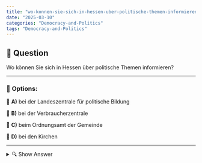 ```yaml
---
title: "wo-konnen-sie-sich-in-hessen-uber-politische-themen-informieren"
date: "2025-03-10"
categories: "Democracy-and-Politics"
tags: "Democracy-and-Politics"
---
```


## 📌 **Question**

Wo können Sie sich in Hessen über politische Themen informieren?



---

### 📝 **Options:**

🔘 **A)** bei der Landeszentrale für politische Bildung

🔘 **B)** bei der Verbraucherzentrale

🔘 **C)** beim Ordnungsamt der Gemeinde

🔘 **D)** bei den Kirchen

---

<details>
  <summary>🔍 Show Answer</summary>

  <p>
💡  <b>Correct Answer:</b>  a
  </p>
  <p>
    📖<b>Explanation:</b>
    In Hessen haben Bürger verschiedene Möglichkeiten, sich über politische Themen zu informieren. Die **Landeszentrale für politische Bildung** bietet umfangreiche Materialien, Veranstaltungen und Bildungsangebote, die das politische Verständnis fördern. Im Gegensatz dazu konzentriert sich die **Verbraucherzentrale** auf Verbraucherrechte, das **Ordnungsamt** für öffentliche Ordnung und Sicherheit zuständige Aufgaben übernimmt, und **Kirchen** sich zwar gesellschaftlich engagieren, aber keine primäre Quelle für politische Bildung darstellen. Daher ist die Landeszentrale für politische Bildung die geeignete Anlaufstelle für Informationen zu politischen Themen in Hessen.
  </p>
</details>
